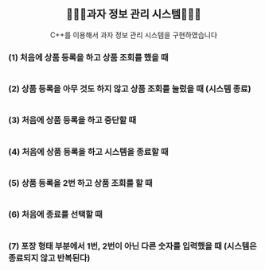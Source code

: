 
<div align="center">
<h2> 🧑🏻‍💻과자 정보 관리 시스템🧑🏻‍💻 </h2>
C++를 이용해서 과자 정보 관리 시스템을 구현하였습니다
</div>

<h3> (1) 처음에 상품 등록을 하고 상품 조회를 했을 때   </h3>
<img src = "" />

<h3> (2) 상품 등록을 아무 것도 하지 않고 상품 조회를 눌렀을 때 (시스템 종료) </h3>
<img src = "" />

<h3> (3) 처음에 상품 등록을 하고 중단할 때    </h3>
<img src = "" />

<h3> (4) 처음에 상품 등록을 하고 시스템을 종료할 때     </h3>
<img src = "" />

<h3> (5) 상품 등록을 2번 하고 상품 조회를 할 때 </h3>
<img src = "" />

<h3> (6) 처음에 종료를 선택할 때    </h3>
<img src = "" />

<h3> (7) 포장 형태 부분에서 1번, 2번이 아닌 다른 숫자를 입력했을 때 (시스템은 종료되지 않고 반복된다)    </h3>
<img src = "" />
